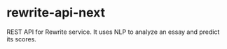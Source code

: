 # rewrite-api-next

REST API for Rewrite service. It uses NLP to analyze an essay and predict its scores.
